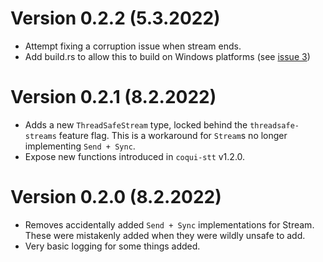 # Version 0.2.2 (5.3.2022)
* Attempt fixing a corruption issue when stream ends.
* Add build.rs to allow this to build on Windows platforms
 (see [issue 3](https://github.com/tazz4843/coqui-stt/issues/3))

# Version 0.2.1 (8.2.2022)
* Adds a new ``ThreadSafeStream`` type,
  locked behind the ``threadsafe-streams`` feature flag.
  This is a workaround for ``Stream``s no longer implementing ``Send + Sync``.
* Expose new functions introduced in ``coqui-stt`` v1.2.0.

# Version 0.2.0 (8.2.2022)

* Removes accidentally added `Send + Sync` implementations for Stream.
  These were mistakenly added when they were wildly unsafe to add.
* Very basic logging for some things added.
